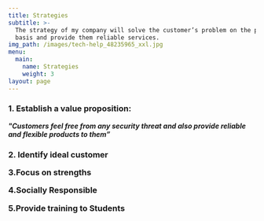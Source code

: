 ```yaml
---
title: Strategies
subtitle: >-
  The strategy of my company will solve the customer’s problem on the priority
  basis and provide them reliable services.
img_path: /images/tech-help_48235965_xxl.jpg
menu:
  main:
    name: Strategies
    weight: 3
layout: page
---
```

<h3>1. Establish a value proposition:</h3>

 **_"Customers feel free from any security threat and also provide reliable and flexible products to them”_**

**<h3>2. Identify  ideal customer**

**3.Focus on strengths**

**4.Socially Responsible**

**5.Provide training to Students</h3>**
